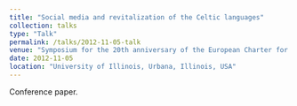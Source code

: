 ```yaml
---
title: "Social media and revitalization of the Celtic languages"
collection: talks
type: "Talk"
permalink: /talks/2012-11-05-talk
venue: "Symposium for the 20th anniversary of the European Charter for Regional or Minority Languages"
date: 2012-11-05
location: "University of Illinois, Urbana, Illinois, USA"
---
```


Conference paper.
